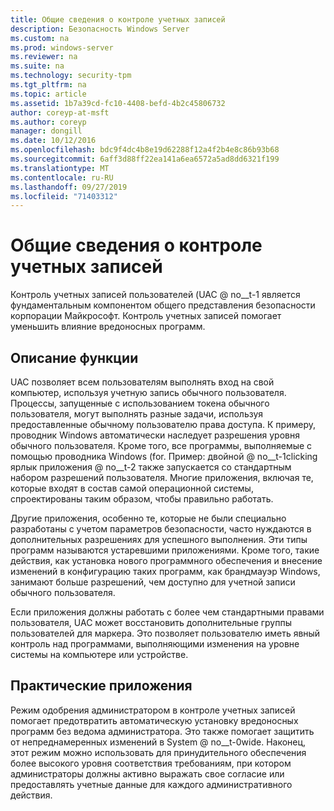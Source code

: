 ```yaml
---
title: Общие сведения о контроле учетных записей
description: Безопасность Windows Server
ms.custom: na
ms.prod: windows-server
ms.reviewer: na
ms.suite: na
ms.technology: security-tpm
ms.tgt_pltfrm: na
ms.topic: article
ms.assetid: 1b7a39cd-fc10-4408-befd-4b2c45806732
author: coreyp-at-msft
ms.author: coreyp
manager: dongill
ms.date: 10/12/2016
ms.openlocfilehash: bdc9f4dc4b8e19d62288f12a4f2b4e8c86b93b68
ms.sourcegitcommit: 6aff3d88ff22ea141a6ea6572a5ad8dd6321f199
ms.translationtype: MT
ms.contentlocale: ru-RU
ms.lasthandoff: 09/27/2019
ms.locfileid: "71403312"
---
```

# <a name="user-account-control-overview"></a>Общие сведения о контроле учетных записей
Контроль учетных записей пользователей \(UAC @ no__t-1 является фундаментальным компонентом общего представления безопасности корпорации Майкрософт.  Контроль учетных записей помогает уменьшить влияние вредоносных программ.

## <a name="BKMK_OVER"></a>Описание функции
UAC позволяет всем пользователям выполнять вход на свой компьютер, используя учетную запись обычного пользователя. Процессы, запущенные с использованием токена обычного пользователя, могут выполнять разные задачи, используя предоставленные обычному пользователю права доступа. К примеру, проводник Windows автоматически наследует разрешения уровня обычного пользователя. Кроме того, все программы, выполняемые с помощью проводника Windows \(for. Пример: двойной @ no__t-1clicking ярлык приложения @ no__t-2 также запускается со стандартным набором разрешений пользователя. Многие приложения, включая те, которые входят в состав самой операционной системы, спроектированы таким образом, чтобы правильно работать.

Другие приложения, особенно те, которые не были специально разработаны с учетом параметров безопасности, часто нуждаются в дополнительных разрешениях для успешного выполнения. Эти типы программ называются устаревшими приложениями. Кроме того, такие действия, как установка нового программного обеспечения и внесение изменений в конфигурацию таких программ, как брандмауэр Windows, занимают больше разрешений, чем доступно для учетной записи обычного пользователя.

Если приложения должны работать с более чем стандартными правами пользователя, UAC может восстановить дополнительные группы пользователей для маркера. Это позволяет пользователю иметь явный контроль над программами, выполняющими изменения на уровне системы на компьютере или устройстве.

## <a name="BKMK_APP"></a>Практические приложения
Режим одобрения администратором в контроле учетных записей помогает предотвратить автоматическую установку вредоносных программ без ведома администратора. Это также помогает защитить от непреднамеренных изменений в System @ no__t-0wide. Наконец, этот режим можно использовать для принудительного обеспечения более высокого уровня соответствия требованиям, при котором администраторы должны активно выражать свое согласие или предоставлять учетные данные для каждого административного действия.



